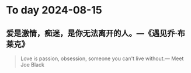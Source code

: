 
# To day 2024-08-15


## 爱是激情，痴迷，是你无法离开的人。—《遇见乔·布莱克》
> Love is passion, obsession, someone you can't live without.— Meet Joe Black

    